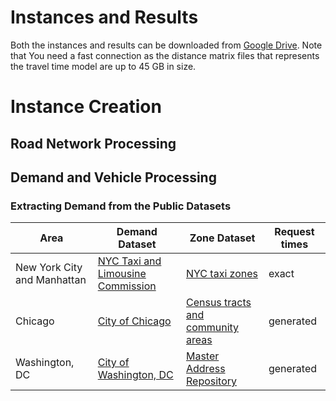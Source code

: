 # Instances and Results
Both the instances and results can be downloaded from [Google Drive](https://drive.google.com/drive/folders/1iTwpQUZdbSC_5kdEb5-eFw2tLPBNnTxh?usp=sharing). Note that You need a fast connection as the distance matrix files that represents the travel time model are up to 45 GB in size.

# Instance Creation
## Road Network Processing

## Demand and Vehicle Processing

### Extracting Demand from the Public Datasets

| Area | Demand Dataset | Zone Dataset | Request times |
| --- | --- | --- | --- |
| New York City and Manhattan | [NYC Taxi and Limousine Commission](https://www1.nyc.gov/site/tlc/about/tlc-trip-record-data.page) | [NYC taxi zones]() | exact
| Chicago | [City of Chicago](https://data.cityofchicago.org/Transportation/Taxi-Trips/wrvz-psew) | [Census tracts and community areas]() | generated
| Washington, DC | [City of Washington, DC](https://opendata.dc.gov/search?q=taxi%20trips) | [Master Address Repository]() | generated
